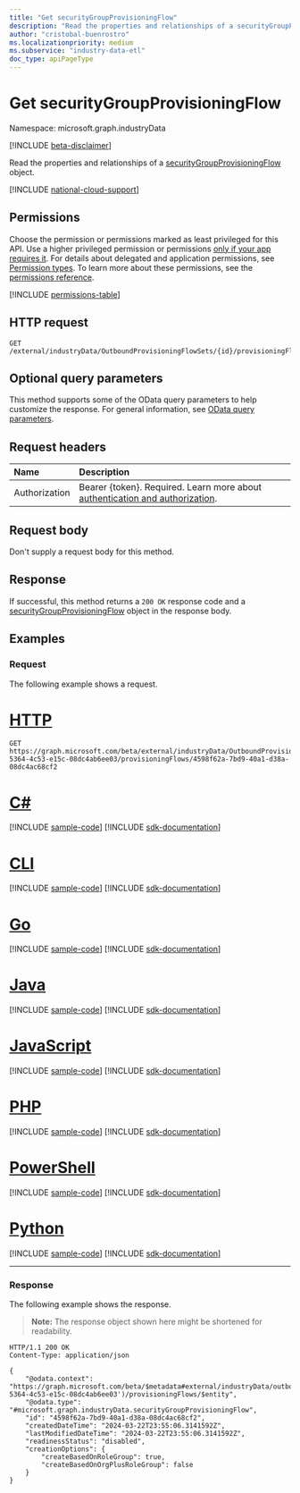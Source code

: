 ```yaml
---
title: "Get securityGroupProvisioningFlow"
description: "Read the properties and relationships of a securityGroupProvisioningFlow object."
author: "cristobal-buenrostro"
ms.localizationpriority: medium
ms.subservice: "industry-data-etl"
doc_type: apiPageType
---
```


# Get securityGroupProvisioningFlow

Namespace: microsoft.graph.industryData

[!INCLUDE [beta-disclaimer](../../includes/beta-disclaimer.md)]

Read the properties and relationships of a [securityGroupProvisioningFlow](../resources/industrydata-securitygroupprovisioningflow.md) object.

[!INCLUDE [national-cloud-support](../../includes/global-only.md)]

## Permissions

Choose the permission or permissions marked as least privileged for this API. Use a higher privileged permission or permissions [only if your app requires it](/graph/permissions-overview#best-practices-for-using-microsoft-graph-permissions). For details about delegated and application permissions, see [Permission types](/graph/permissions-overview#permission-types). To learn more about these permissions, see the [permissions reference](/graph/permissions-reference).

<!-- {
  "blockType": "permissions",
  "name": "industrydata-securitygroupprovisioningflow-get-permissions"
}
-->

[!INCLUDE [permissions-table](../includes/permissions/industrydata-securitygroupprovisioningflow-get-permissions.md)]

## HTTP request

<!-- {
  "blockType": "ignored"
}
-->

```http
GET /external/industryData/OutboundProvisioningFlowSets/{id}/provisioningFlows/{id}
```

## Optional query parameters

This method supports some of the OData query parameters to help customize the response. For general information, see [OData query parameters](/graph/query-parameters).

## Request headers

| Name          | Description               |
| :------------ | :------------------------ |
| Authorization |Bearer {token}. Required. Learn more about [authentication and authorization](/graph/auth/auth-concepts).|

## Request body

Don't supply a request body for this method.

## Response

If successful, this method returns a `200 OK` response code and a [securityGroupProvisioningFlow](../resources/industrydata-securitygroupprovisioningflow.md) object in the response body.

## Examples

### Request

The following example shows a request.

# [HTTP](#tab/http)
<!-- {
  "blockType": "request",
  "name": "get_securitygroupprovisioningflow"
}
-->

```msgraph-interactive
GET https://graph.microsoft.com/beta/external/industryData/OutboundProvisioningFlowSets/9ab41255-5364-4c53-e15c-08dc4ab6ee03/provisioningFlows/4598f62a-7bd9-40a1-d38a-08dc4ac68cf2
```

# [C#](#tab/csharp)
[!INCLUDE [sample-code](../includes/snippets/csharp/get-securitygroupprovisioningflow-csharp-snippets.md)]
[!INCLUDE [sdk-documentation](../includes/snippets/snippets-sdk-documentation-link.md)]

# [CLI](#tab/cli)
[!INCLUDE [sample-code](../includes/snippets/cli/get-securitygroupprovisioningflow-cli-snippets.md)]
[!INCLUDE [sdk-documentation](../includes/snippets/snippets-sdk-documentation-link.md)]

# [Go](#tab/go)
[!INCLUDE [sample-code](../includes/snippets/go/get-securitygroupprovisioningflow-go-snippets.md)]
[!INCLUDE [sdk-documentation](../includes/snippets/snippets-sdk-documentation-link.md)]

# [Java](#tab/java)
[!INCLUDE [sample-code](../includes/snippets/java/get-securitygroupprovisioningflow-java-snippets.md)]
[!INCLUDE [sdk-documentation](../includes/snippets/snippets-sdk-documentation-link.md)]

# [JavaScript](#tab/javascript)
[!INCLUDE [sample-code](../includes/snippets/javascript/get-securitygroupprovisioningflow-javascript-snippets.md)]
[!INCLUDE [sdk-documentation](../includes/snippets/snippets-sdk-documentation-link.md)]

# [PHP](#tab/php)
[!INCLUDE [sample-code](../includes/snippets/php/get-securitygroupprovisioningflow-php-snippets.md)]
[!INCLUDE [sdk-documentation](../includes/snippets/snippets-sdk-documentation-link.md)]

# [PowerShell](#tab/powershell)
[!INCLUDE [sample-code](../includes/snippets/powershell/get-securitygroupprovisioningflow-powershell-snippets.md)]
[!INCLUDE [sdk-documentation](../includes/snippets/snippets-sdk-documentation-link.md)]

# [Python](#tab/python)
[!INCLUDE [sample-code](../includes/snippets/python/get-securitygroupprovisioningflow-python-snippets.md)]
[!INCLUDE [sdk-documentation](../includes/snippets/snippets-sdk-documentation-link.md)]

---

### Response

The following example shows the response.

> **Note:** The response object shown here might be shortened for readability.

<!-- {
  "blockType": "response",
  "truncated": true,
  "@odata.type": "microsoft.graph.industryData.securityGroupProvisioningFlow"
}
-->

```http
HTTP/1.1 200 OK
Content-Type: application/json

{
    "@odata.context": "https://graph.microsoft.com/beta/$metadata#external/industryData/outboundProvisioningFlowSets('9ab41255-5364-4c53-e15c-08dc4ab6ee03')/provisioningFlows/$entity",
    "@odata.type": "#microsoft.graph.industryData.securityGroupProvisioningFlow",
    "id": "4598f62a-7bd9-40a1-d38a-08dc4ac68cf2",
    "createdDateTime": "2024-03-22T23:55:06.3141592Z",
    "lastModifiedDateTime": "2024-03-22T23:55:06.3141592Z",
    "readinessStatus": "disabled",
    "creationOptions": {
        "createBasedOnRoleGroup": true,
        "createBasedOnOrgPlusRoleGroup": false
    }
}
```
